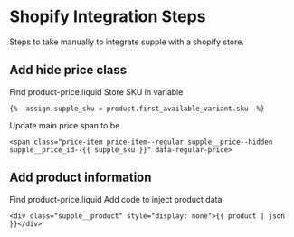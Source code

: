 # Shopify Integration Steps
Steps to take manually to integrate supple with a shopify store.

## Add hide price class
Find product-price.liquid
Store SKU in variable
```
{%- assign supple_sku = product.first_available_variant.sku -%}
```
Update main price span to be
```
<span class="price-item price-item--regular supple__price--hidden supple__price_id--{{ supple_sku }}" data-regular-price>
```

## Add product information
Find product-price.liquid
Add code to inject product data
```
<div class="supple__product" style="display: none">{{ product | json }}</div>
```
